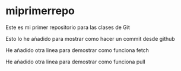 # miprimerrepo
Este es mi  primer repositorio para las clases de Git 

Esto lo he añadido para mostrar como hacer un commit desde github

He añadido otra linea para demostrar como funciona fetch

He añadido otra linea para demostrar como funciona pull 
